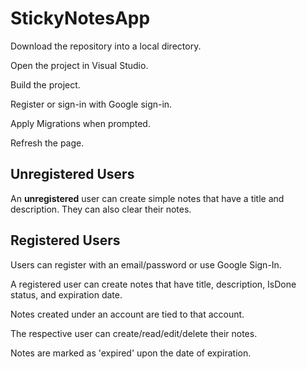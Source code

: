 # StickyNotesApp
Download the repository into a local directory.


Open the project in Visual Studio.


Build the project.


Register or sign-in with Google sign-in.


Apply Migrations when prompted.


Refresh the page.

## Unregistered Users
An **unregistered** user can create simple notes that
have a title and description. They can also clear their notes.


## Registered Users
Users can register with an email/password or use Google Sign-In.


A registered user can create notes that have title, description, IsDone status, and expiration date.


Notes created under an account are tied to that account.


The respective user can create/read/edit/delete their notes.


Notes are marked as 'expired' upon the date of expiration.
